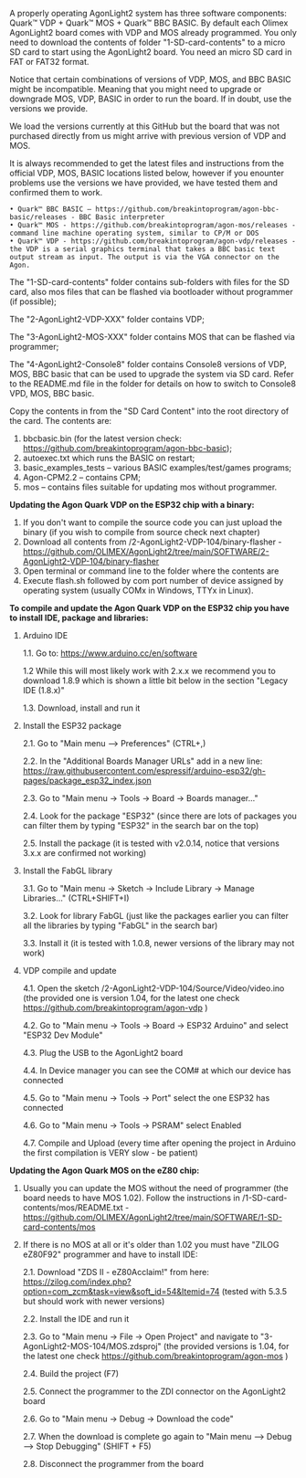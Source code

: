 A properly operating AgonLight2 system has three software components: Quark™ VDP + Quark™ MOS + Quark™ BBC BASIC. By default each Olimex AgonLight2 board comes with VDP and MOS already programmed. You only need to download the contents of folder "1-SD-card-contents" to a micro SD card to start using the AgonLight2 board. You need an micro SD card in FAT or FAT32 format.

Notice that certain combinations of versions of VDP, MOS, and BBC BASIC might be incompatible. Meaning that you might need to upgrade or downgrade MOS, VDP, BASIC in order to run the board. If in doubt, use the versions we provide.

We load the versions currently at this GitHub but the board that was not purchased directly from us might arrive with previous version of VDP and MOS.

It is always recommended to get the latest files and instructions from the official VDP, MOS, BASIC locations listed below, however if you enounter problems use the versions we have provided, we have tested them and confirmed them to work. 

    • Quark™ BBC BASIC – https://github.com/breakintoprogram/agon-bbc-basic/releases - BBC Basic interpreter
    • Quark™ MOS - https://github.com/breakintoprogram/agon-mos/releases - command line machine operating system, similar to CP/M or DOS
    • Quark™ VDP - https://github.com/breakintoprogram/agon-vdp/releases - the VDP is a serial graphics terminal that takes a BBC basic text output stream as input. The output is via the VGA connector on the Agon.

The "1-SD-card-contents" folder contains sub-folders with files for the SD card, also mos files that can be flashed via bootloader without programmer (if possible);

The "2-AgonLight2-VDP-XXX" folder contains VDP;

The "3-AgonLight2-MOS-XXX" folder contains MOS that can be flashed via programmer;

The "4-AgonLight2-Console8" folder contains Console8 versions of VDP, MOS, BBC basic that can be used to upgrade the system via SD card. Refer to the README.md file in the folder for details on how to switch to Console8 VPD, MOS, BBC basic.

Copy the contents in from the "SD Card Content" into the root directory of the card. The contents are:

1) bbcbasic.bin (for the latest version check: https://github.com/breakintoprogram/agon-bbc-basic);
2) autoexec.txt which runs the BASIC on restart;
3) basic_examples_tests – various BASIC examples/test/games programs;
4) Agon-CPM2.2 – contains CPM;
5) mos – contains files suitable for updating mos without programmer.

**Updating the Agon Quark VDP on the ESP32 chip with a binary:**

1. If you don't want to compile the source code you can just upload the binary (if you wish to compile from source check next chapter)
2.  Download all contents from /2-AgonLight2-VDP-104/binary-flasher - https://github.com/OLIMEX/AgonLight2/tree/main/SOFTWARE/2-AgonLight2-VDP-104/binary-flasher
3.  Open terminal or command line to the folder where the contents are
4.  Execute flash.sh followed by com port number of device assigned by operating system (usually COMx in Windows, TTYx in Linux).

**To compile and update the Agon Quark VDP on the ESP32 chip you have to install IDE, package and libraries:**

1. Arduino IDE

    1.1. Go to: https://www.arduino.cc/en/software

    1.2 While this will most likely work with 2.x.x we recommend you to download 1.8.9 which is shown a little bit below in the section "Legacy IDE (1.8.x)"

    1.3. Download, install and run it

2. Install the ESP32 package

    2.1. Go to "Main menu --> Preferences" (CTRL+,)

    2.2. In the "Additional Boards Manager URLs" add in a new line: https://raw.githubusercontent.com/espressif/arduino-esp32/gh-pages/package_esp32_index.json

    2.3. Go to "Main menu -> Tools -> Board -> Boards manager..."

    2.4. Look for the package "ESP32" (since there are lots of packages you can filter them by typing "ESP32" in the search bar on the top)

    2.5. Install the package (it is tested with v2.0.14, notice that versions 3.x.x are confirmed not working)

3. Install the FabGL library

    3.1. Go to "Main menu -> Sketch -> Include Library -> Manage Libraries..." (CTRL+SHIFT+I)

    3.2. Look for library FabGL (just like the packages earlier you can filter all the libraries by typing "FabGL" in the search bar)

    3.3. Install it (it is tested with 1.0.8, newer versions of the library may not work)

4. VDP compile and update
   
    4.1. Open the sketch /2-AgonLight2-VDP-104/Source/Video/video.ino (the provided one is version 1.04, for the latest one check https://github.com/breakintoprogram/agon-vdp )

    4.2. Go to "Main menu -> Tools -> Board -> ESP32 Arduino" and select "ESP32 Dev Module"

    4.3. Plug the USB to the AgonLight2 board

    4.4. In Device manager you can see the COM# at which our device has connected

    4.5. Go to "Main menu -> Tools -> Port" select the one ESP32 has connected

    4.6. Go to "Main menu -> Tools -> PSRAM" select Enabled

    4.7. Compile and Upload (every time after opening the project in Arduino the first compilation is VERY slow - be patient)

**Updating the Agon Quark MOS on the eZ80 chip:**

1. Usually you can update the MOS without the need of programmer (the board needs to have MOS 1.02). Follow the instructions in /1-SD-card-contents/mos/README.txt - https://github.com/OLIMEX/AgonLight2/tree/main/SOFTWARE/1-SD-card-contents/mos

2. If there is no MOS at all or it's older than 1.02 you must have "ZILOG eZ80F92" programmer and have to install IDE:

    2.1. Download "ZDS II - eZ80Acclaim!" from here: https://zilog.com/index.php?option=com_zcm&task=view&soft_id=54&Itemid=74 (tested with 5.3.5 but should work with newer versions)

    2.2. Install the IDE and run it

    2.3. Go to "Main menu -> File -> Open Project" and navigate to  "3-AgonLight2-MOS-104/MOS.zdsproj" (the provided versions is 1.04, for the latest one check https://github.com/breakintoprogram/agon-mos )

    2.4. Build the project (F7)

    2.5. Connect the programmer to the ZDI connector on the AgonLight2 board

    2.6. Go to "Main menu -> Debug -> Download the code"

    2.7. When the download is complete go again to "Main menu --> Debug --> Stop Debugging" (SHIFT + F5)

    2.8. Disconnect the programmer from the board
